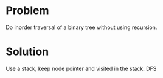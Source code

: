 # Problem

Do inorder traversal of a binary tree without using recursion. 

# Solution

Use a stack, keep node pointer and visited in the stack. 
DFS 
